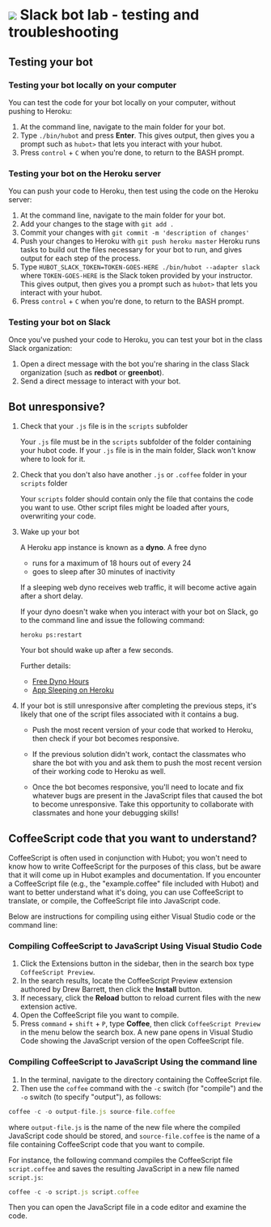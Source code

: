 # ![](https://ga-dash.s3.amazonaws.com/production/assets/logo-9f88ae6c9c3871690e33280fcf557f33.png) Slack bot lab - testing and troubleshooting

## Testing your bot

### Testing your bot locally on your computer

You can test the code for your bot locally on your computer, without pushing to Heroku:

1. At the command line, navigate to the main folder for your bot.
1. Type `./bin/hubot` and press __Enter__.
This gives output, then gives you a prompt such as `hubot>` that lets you interact with your hubot. 
1. Press `control` + `C` when you're done, to return to the BASH prompt.

### Testing your bot on the Heroku server

You can push your code to Heroku, then test using the code on the Heroku server:

1. At the command line, navigate to the main folder for your bot.
1. Add your changes to the stage with `git add .`
1. Commit your changes with `git commit -m 'description of changes'`
1. Push your changes to Heroku with `git push heroku master`
Heroku runs tasks to build out the files necessary for your bot to run, and gives output for each step of the process.
1. Type `HUBOT_SLACK_TOKEN=TOKEN-GOES-HERE ./bin/hubot --adapter slack` where `TOKEN-GOES-HERE` is the Slack token provided by your instructor.
This gives output, then gives you a prompt such as `hubot>` that lets you interact with your hubot. 
1. Press `control` + `C` when you're done, to return to the BASH prompt.

### Testing your bot on Slack

Once you've pushed your code to Heroku, you can test your bot in the class Slack organization:

1. Open a direct message with the bot you're sharing in the class Slack organization (such as **redbot** or **greenbot**).
1. Send a direct message to interact with your bot.


## Bot unresponsive?

1. Check that your `.js` file is in the `scripts` subfolder

    Your `.js` file must be in the `scripts` subfolder of the folder containing your hubot code. If your `.js` file is in the main folder, Slack won't know where to look for it.

2. Check that you don't also have another `.js` or `.coffee` folder in your `scripts` folder

    Your `scripts` folder should contain only the file that contains the code you want to use. Other script files might be loaded after yours, overwriting your code.

3. Wake up your bot

    A Heroku app instance is known as a __dyno__. A free dyno 
    * runs for a maximum of 18 hours out of every 24
    * goes to sleep after 30 minutes of inactivity

    If a sleeping web dyno receives web traffic, it will become active again after a short delay.

    If your dyno doesn't wake when you interact with your bot on Slack, go to the command line and issue the following command:

    `heroku ps:restart`

    Your bot should wake up after a few seconds.

    Further details:
    * [Free Dyno Hours](https://devcenter.heroku.com/articles/free-dyno-hours)
    * [App Sleeping on Heroku](https://blog.heroku.com/app_sleeping_on_heroku)

4. If your bot is still unresponsive after completing the previous steps, it's likely that one of the script files associated with it contains a bug. 

    * Push the most recent version of your code that worked to Heroku, then check if your bot becomes responsive.

    * If the previous solution didn't work, contact the classmates who share the bot with you and ask them to push the most recent version of their working code to Heroku as well.

    * Once the bot becomes responsive, you'll need to locate and fix whatever bugs are present in the JavaScript files that caused the bot to become unresponsive. Take this opportunity to collaborate with classmates and hone your debugging skills!

## CoffeeScript code that you want to understand?

  CoffeeScript is often used in conjunction with Hubot; you won't need to know how to write CoffeeScript for the purposes of this class, but be aware that it will come up in Hubot examples and documentation. If you encounter a CoffeeScript file (e.g., the "example.coffee" file included with Hubot) and want to better understand what it's doing, you can use CoffeeScript to translate, or compile, the CoffeeScript 
  file into JavaScript code. 

  Below are instructions for compiling using either Visual Studio code or the command line:

### Compiling CoffeeScript to JavaScript Using Visual Studio Code

1. Click the Extensions button in the sidebar, then in the search box type `CoffeeScript Preview`.
1. In the search results, locate the CoffeeScript Preview extension authored by Drew Barrett, then click the __Install__ button.
1. If necessary, click the __Reload__ button to reload current files with the new extension active.
1. Open the CoffeeScript file you want to compile.
1. Press `command` + `shift` + `P`, type __Coffee__, then click `CoffeeScript Preview` in the menu below the search box. A new pane opens in Visual Studio Code showing the JavaScript version of the open CoffeeScript file.

### Compiling CoffeeScript to JavaScript Using the command line

  1. In the terminal, navigate to the directory containing the CoffeeScript file. 
  2. Then use the `coffee` command with the `-c` switch (for "compile") and the `-o` switch (to specify "output"), as follows:

  ```js
  coffee -c -o output-file.js source-file.coffee
  ```
  where `output-file.js` is the name of the new file where the compiled JavaScript code should be stored, and `source-file.coffee` is the name of a file containing CoffeeScript code that you want to compile.

  For instance, the following command compiles the CoffeeScript file `script.coffee` and saves the resulting JavaScript in a new file named `script.js`:

  ```js
  coffee -c -o script.js script.coffee
  ```

  Then you can open the JavaScript file in a code editor and examine the code.
